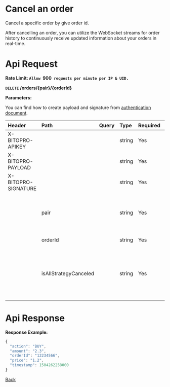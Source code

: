# Cancel an order

Cancel a specific order by give order id.

> 
After cancelling an order, you can utilize the WebSocket streams for order history to continuously receive updated information about your orders in real-time.

# Api Request
**Rate Limit: `Allow `900` requests per minute per IP & UID.`**

**`DELETE` /orders/{pair}/{orderId}**

**Parameters:**

You can find how to create payload and signature from [authentication document](../../README.md#api-security-protocol).

| Header              | Path    | Query | Type   | Required | Description                                                                                                               | Default | Range | Example    |
| :------------------ | :------ | :---- | :----- | :------- | :------------------------------------------------------------------------------------------------------------------------ | :------ | :---- | :--------- |
| X-BITOPRO-APIKEY    |         |       | string | Yes      | API Key                                                                                              |         |       |            |
| X-BITOPRO-PAYLOAD   |         |       | string | Yes      | Payload                                                                                              |         |       |            |
| X-BITOPRO-SIGNATURE |         |       | string | Yes      | Signature                                                                                          |         |       |            |
|                     | pair    |       | string | Yes      | The trading pair in format {BASE}_{QUOTE}, Please follow the [link](https://www.bitopro.com/fees) to check the pair list. |         |       | bito\_eth  |
|                     | orderId |       | string | Yes      | The id of the order.                                                                                                      |         |       | 2959906694 |
|                     | isAllStrategyCanceled  |  | string | Yes      | set to true, it will delete all strategy settings for that order. Conversely, if set to false, it will not. default value is true. |  |  | true |

# Api Response

**Response Example:**

```javascript
{
  "action": "BUY",
  "amount": "2.3",
  "orderId": "12234566",
  "price": "1.2",
  "timestamp": 1504262258000
}
```
[Back](../summary.md)